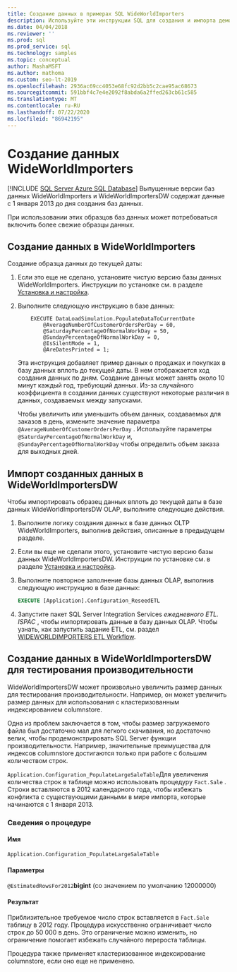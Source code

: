 ```yaml
---
title: Создание данных в примерах SQL WideWorldImporters
description: Используйте эти инструкции SQL для создания и импорта демонстрационных данных до текущей даты для образцов баз данных WideWorldImporters.
ms.date: 04/04/2018
ms.reviewer: ''
ms.prod: sql
ms.prod_service: sql
ms.technology: samples
ms.topic: conceptual
author: MashaMSFT
ms.author: mathoma
ms.custom: seo-lt-2019
ms.openlocfilehash: 2936ac69cc4053e68fc92d2bb5c2cae95ac68673
ms.sourcegitcommit: 591bbf4c7e4e2092f8abda6a2ffed263cb61c585
ms.translationtype: MT
ms.contentlocale: ru-RU
ms.lasthandoff: 07/22/2020
ms.locfileid: "86942195"
---
```

# <a name="wideworldimporters-data-generation"></a>Создание данных WideWorldImporters
[!INCLUDE [SQL Server Azure SQL Database](../includes/applies-to-version/sql-asdb.md)]
Выпущенные версии баз данных WideWorldImporters и WideWorldImportersDW содержат данные с 1 января 2013 до дня создания баз данных.

При использовании этих образцов баз данных может потребоваться включить более свежие образцы данных.

## <a name="data-generation-in-wideworldimporters"></a>Создание данных в WideWorldImporters

Создание образца данных до текущей даты:

1. Если это еще не сделано, установите чистую версию базы данных WideWorldImporters. Инструкции по установке см. в разделе [Установка и настройка](wide-world-importers-oltp-install-configure.md).
2. Выполните следующую инструкцию в базе данных:

    ```
        EXECUTE DataLoadSimulation.PopulateDataToCurrentDate
            @AverageNumberOfCustomerOrdersPerDay = 60,
            @SaturdayPercentageOfNormalWorkDay = 50,
            @SundayPercentageOfNormalWorkDay = 0,
            @IsSilentMode = 1,
            @AreDatesPrinted = 1;
    ```

    Эта инструкция добавляет пример данных о продажах и покупках в базу данных вплоть до текущей даты. В нем отображается ход создания данных по дням. Создание данных может занять около 10 минут каждый год, требующий данных. Из-за случайного коэффициента в создании данных существуют некоторые различия в данных, создаваемых между запусками.

    Чтобы увеличить или уменьшить объем данных, создаваемых для заказов в день, измените значение параметра `@AverageNumberOfCustomerOrdersPerDay` . Используйте параметры `@SaturdayPercentageOfNormalWorkDay` и, `@SundayPercentageOfNormalWorkDay` чтобы определить объем заказа для выходных дней.

## <a name="import-generated-data-in-wideworldimportersdw"></a>Импорт созданных данных в WideWorldImportersDW

Чтобы импортировать образец данных вплоть до текущей даты в базе данных WideWorldImportersDW OLAP, выполните следующие действия.

1. Выполните логику создания данных в базе данных OLTP WideWorldImporters, выполнив действия, описанные в предыдущем разделе.
2. Если вы еще не сделали этого, установите чистую версию базы данных WideWorldImportersDW. Инструкции по установке см. в разделе [Установка и настройка](wide-world-importers-oltp-install-configure.md).
3. Выполните повторное заполнение базы данных OLAP, выполнив следующую инструкцию в базе данных:

    ```sql
    EXECUTE [Application].Configuration_ReseedETL
    ```

4. Запустите пакет SQL Server Integration Services *ежедневного ETL. ISPAC* , чтобы импортировать данные в базу данных OLAP. Чтобы узнать, как запустить задание ETL, см. раздел [WIDEWORLDIMPORTERS ETL Workflow](wide-world-importers-perform-etl.md).

## <a name="generate-data-in-wideworldimportersdw-for-performance-testing"></a>Создание данных в WideWorldImportersDW для тестирования производительности

WideWorldImportersDW может произвольно увеличить размер данных для тестирования производительности. Например, он может увеличить размер данных для использования с кластеризованным индексированием columnstore.

Одна из проблем заключается в том, чтобы размер загружаемого файла был достаточно мал для легкого скачивания, но достаточно велик, чтобы продемонстрировать SQL Server функции производительности. Например, значительные преимущества для индексов columnstore достигаются только при работе с большим количеством строк. 

`Application.Configuration_PopulateLargeSaleTable`Для увеличения количества строк в таблице можно использовать процедуру `Fact.Sale` . Строки вставляются в 2012 календарного года, чтобы избежать конфликта с существующими данными в мире импорта, которые начинаются с 1 января 2013.

### <a name="procedure-details"></a>Сведения о процедуре

#### <a name="name"></a>Имя

`Application.Configuration_PopulateLargeSaleTable`

#### <a name="parameters"></a>Параметры

`@EstimatedRowsFor2012`**bigint** (со значением по умолчанию 12000000)

#### <a name="result"></a>Результат

Приблизительное требуемое число строк вставляется в `Fact.Sale` таблицу в 2012 году. Процедура искусственно ограничивает число строк до 50 000 в день. Это ограничение можно изменить, но ограничение помогает избежать случайного перероста таблицы.

Процедура также применяет кластеризованное индексирование columnstore, если оно еще не применено.
